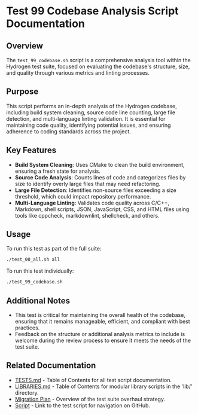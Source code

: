 # Test 99 Codebase Analysis Script Documentation

## Overview

The `test_99_codebase.sh` script is a comprehensive analysis tool within the Hydrogen test suite, focused on evaluating the codebase's structure, size, and quality through various metrics and linting processes.

## Purpose

This script performs an in-depth analysis of the Hydrogen codebase, including build system cleaning, source code line counting, large file detection, and multi-language linting validation. It is essential for maintaining code quality, identifying potential issues, and ensuring adherence to coding standards across the project.

## Key Features

- **Build System Cleaning**: Uses CMake to clean the build environment, ensuring a fresh state for analysis.
- **Source Code Analysis**: Counts lines of code and categorizes files by size to identify overly large files that may need refactoring.
- **Large File Detection**: Identifies non-source files exceeding a size threshold, which could impact repository performance.
- **Multi-Language Linting**: Validates code quality across C/C++, Markdown, shell scripts, JSON, JavaScript, CSS, and HTML files using tools like cppcheck, markdownlint, shellcheck, and others.

## Usage

To run this test as part of the full suite:

```bash
./test_00_all.sh all
```

To run this test individually:

```bash
./test_99_codebase.sh
```

## Additional Notes

- This test is critical for maintaining the overall health of the codebase, ensuring that it remains manageable, efficient, and compliant with best practices.
- Feedback on the structure or additional analysis metrics to include is welcome during the review process to ensure it meets the needs of the test suite.

## Related Documentation

- [TESTS.md](TESTS.md) - Table of Contents for all test script documentation.
- [LIBRARIES.md](LIBRARIES.md) - Table of Contents for modular library scripts in the 'lib/' directory.
- [Migration Plan](Migration_Plan.md) - Overview of the test suite overhaul strategy.
- [Script](../test_99_codebase.sh) - Link to the test script for navigation on GitHub.
